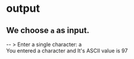 # output

## We choose `a` as input.

-- > Enter a single character: a  
You entered a character and It's ASCII value is 97

